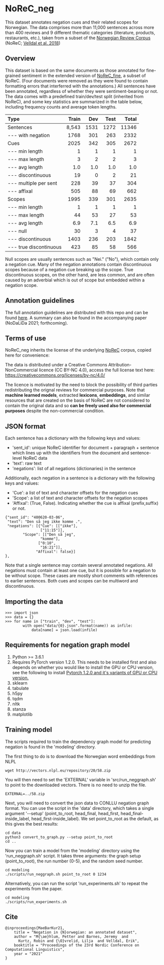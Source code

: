 # NoReC_neg

This dataset annotates negation cues and their related scopes for Norwegian. The data comprises more than 11,000 sentences across more than 400 reviews and 9 different thematic categories (literature, products, restaurants, etc.), taken from  a subset of the [Norwegian Review Corpus](https://github.com/ltgoslo/norec) (NoReC; [Velldal et al. 2018](http://www.lrec-conf.org/proceedings/lrec2018/pdf/851.pdf))


## Overview
This dataset is based on the same documents as those annotated for fine-grained sentiment in the extended version of [NoReC_fine](https://github.com/ltgoslo/norec_fine), a subset of NoReC. (Four documents were removed as they were found to contain formatting errors that interferred with the annotations.) All sentences have been annotated, regardless of whether they were sentiment-bearing or not. The data comes with a predefined train/dev/test split (inherited from NoReC), and some key statistics are summarized in the table below, including frequency counts and average token lengths.


| Type              | Train  | Dev    | Test     |  Total  |
| :--------         |-------:|-------:|-------:  |-------: |
| Sentences         |  8,543 |   1531  |    1272 |   11346 |
| --- with negation |  1768  |   301   |    263  |   2332  |
| Cues           	|  2025  |  342    |    305  |   2672  |
| --- min length    |  1     |  1      |    1    |   1     |
| --- max length    |  3     |  2      |    2    |   3     |
| --- avg length    |  1.0   |  1.0    |   1.0   |   1.0   |
| --- discontinuous |  19    |  0      |   2     |   21    |
| --- multiple per sent| 228 |  39     |   37    |   304   |
| --- affixal       | 505    |   88    |   69    |   662   |
| Scopes            | 1995   |  339    |   301   |    2635 |
| --- min length    | 1      |  1      |   1     |   1     |
| --- max length    | 44     |  53     |  27     |  53     |
| --- avg length    |  6.9   |   7.1   |  6.5    |  6.9    |
| --- null          |  30    |  3      |  4      |  37     |
| --- discontinuous |  1403  |  236    |  203    | 1842    |
| --- true discontinuous | 423 |  85   |  58     | 566     |


Null scopes are usually sentences such as "Nei." ("No"), which contain only a negation cue. Many of the negation annotations contain discontinuous scopes because of a negation cue breaking up the scope. True discontinuous scopes, on the other hand, are less common, and are often caused by an adverbial which is out of scope but embedded within a negation scope.


## Annotation guidelines

The full annotation guidelines are distributed with this repo and can be found [here](annotation_guidelines/guidelines.md). A summary can also be found in the accompanying paper (NoDaLiDa 2021; forthcoming).

## Terms of use
NoReC_neg inherits the license of the underlying [NoReC](https://github.com/ltgoslo/norec) corpus, copied here for convenience:

The data is distributed under a Creative Commons Attribution-NonCommercial licence (CC BY-NC 4.0), access the full license text here: https://creativecommons.org/licenses/by-nc/4.0/

The licence is motivated by the need to block the possibility of third parties redistributing the orignal reviews for commercial purposes. Note that **machine learned models**, extracted **lexicons**, **embeddings**, and similar resources that are created on the basis of NoReC are not considered to contain the original data and so **can be freely used also for commercial purposes** despite the non-commercial condition.


## JSON format

Each sentence has a dictionary with the following keys and values:

* 'sent_id': unique NoReC identifier for document + paragraph + sentence which lines up with the identifiers from the document and sentence-level NoReC data
* 'text': raw text
* 'negations': list of all negations (dictionaries) in the sentence

Additionally, each negation in a sentence is a dictionary with the following keys and values:

* 'Cue': a list of text and character offsets for the negation cues
* 'Scope': a list of text and character offsets for the negation scopes
* 'Affixal': (True, False). Indicating whether the cue is affixal (prefix,suffix) or not.


```
{"sent_id": "400620-03-06",
 "text": "Den så jeg ikke komme .",
 "negations": [{"Cue": [["ikke"],
	  	        ["11:15"]],
		"Scope": [["Den så jeg",
			    "komme"],
			   ["0:10",
			    "16:21"]],
			  "Affixal": false}]
},
```

Note that a single sentence may contain several annotated negations. All negations must contain at least one cue, but it is possible for a negation to be without scope. These cases are mostly short comments with references to earlier sentences. Both cues and scopes can be multiword and discontinuous.

## Importing the data

```
>>> import json
>>> data = {}
>>> for name in ["train", "dev", "test"]:
        with open("data/{0}.json".format(name)) as infile:
            data[name] = json.load(infile)
```



## Requirements for negation graph model
1. Python >= 3.6.1
2. Requires PyTorch version 1.2.0. This needs to be installed first and also depends on whether you would like to install the GPU or CPU version, see the following to install [Pytorch 1.2.0 and it's variants of GPU or CPU version.](https://pytorch.org/get-started/previous-versions/#v120)
3. sklearn
4. tabulate
5. h5py
6. tqdm
7. nltk
8. stanza
9. matplotlib



## Training model
The scripts required to train the dependency graph model for predicting negation is found in the 'modeling' directory.

The first thing to do is to download the Norwegian word embeddings from NLPL

```
wget http://vectors.nlpl.eu/repository/20/58.zip
```

You will then need to set the 'EXTERNAL' variable in 'src/run_neggraph.sh' to point to the downloaded vectors. There is no need to unzip the file.

```
EXTERNAL=../58.zip
```

Next, you will need to convert the json data to CONLLU negation graph format. You can use the script in the 'data' directory, which takes a single argument '--setup' (point_to_root, head_final, head_first, head_final-inside_label, head_first-inside_label). We set point_to_root as the default, as this gives the best results:

```
cd data
python3 convert_to_graph.py --setup point_to_root
cd ..
```

Now you can train a model from the 'modeling' directory using the 'run_neggraph.sh' script. It takes three arguments: the graph setup (point_to_root), the run number (0-5), and the random seed number.
```
cd modeling
./scripts/run_neggraph.sh point_to_root 0 1234
```

Alternatively, you can run the script 'run_experiments.sh' to repeat the experiments from the paper.
```
cd modeling
./scripts/run_experiments.sh
```



## Cite

```
@inproceedings{MaeBarKur21,
    title = "Negation in {N}orwegian: an annotated dataset",
    author = "M{\ae}hlum, Petter and Barnes, Jeremy  and
      Kurtz, Robin and {\O}vrelid, Lilja  and Velldal, Erik",
    booktitle = "Proceedings of the 23rd Nordic Conference on Computational Linguistics",
    year = "2021"
}

```

